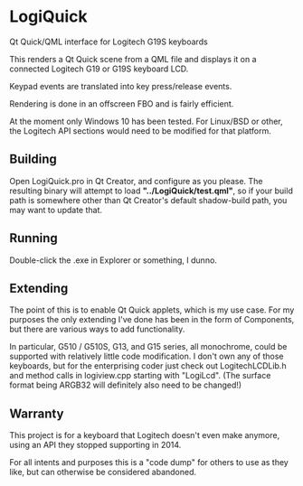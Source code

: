 # LogiQuick
Qt Quick/QML interface for Logitech G19S keyboards

This renders a Qt Quick scene from a QML file and displays it on a connected Logitech G19 or G19S keyboard LCD.

Keypad events are translated into key press/release events.

Rendering is done in an offscreen FBO and is fairly efficient.

At the moment only Windows 10 has been tested. For Linux/BSD or other, the Logitech API sections would need to be modified for that platform.

## Building

Open LogiQuick.pro in Qt Creator, and configure as you please. The resulting binary will attempt to load **"../LogiQuick/test.qml"**, so if your build path is somewhere other than Qt Creator's default shadow-build path, you may want to update that.

## Running

Double-click the .exe in Explorer or something, I dunno.

## Extending

The point of this is to enable Qt Quick applets, which is my use case. For my purposes the only extending I've done has been in the form of Components, but there are various ways to add functionality.

In particular, G510 / G510S, G13, and G15 series, all monochrome, could be supported with relatively little code modification. I don't own any of those keyboards, but for the enterprising coder just check out LogitechLCDLib.h and method calls in logiview.cpp starting with "LogiLcd". (The surface format being ARGB32 will definitely also need to be changed!)

## Warranty

This project is for a keyboard that Logitech doesn't even make anymore, using an API they stopped supporting in 2014.

For all intents and purposes this is a "code dump" for others to use as they like, but can otherwise be considered abandoned.
